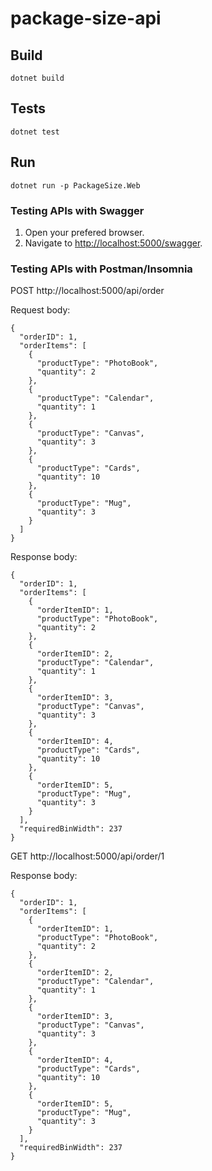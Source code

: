 # package-size-api

## Build

`dotnet build`

## Tests

`dotnet test`

## Run

`dotnet run -p PackageSize.Web`

### Testing APIs with Swagger
1. Open your prefered browser.
2. Navigate to [http://localhost:5000/swagger](http://localhost:5000/swagger).

### Testing APIs with Postman/Insomnia
POST http://localhost:5000/api/order

Request body:
```
{
  "orderID": 1,
  "orderItems": [
    {
      "productType": "PhotoBook",
      "quantity": 2
    },
    {
      "productType": "Calendar",
      "quantity": 1
    },
    {
      "productType": "Canvas",
      "quantity": 3
    },
    {
      "productType": "Cards",
      "quantity": 10
    },
    {
      "productType": "Mug",
      "quantity": 3
    }
  ]
}
```
Response body:
```
{
  "orderID": 1,
  "orderItems": [
    {
      "orderItemID": 1,
      "productType": "PhotoBook",
      "quantity": 2
    },
    {
      "orderItemID": 2,
      "productType": "Calendar",
      "quantity": 1
    },
    {
      "orderItemID": 3,
      "productType": "Canvas",
      "quantity": 3
    },
    {
      "orderItemID": 4,
      "productType": "Cards",
      "quantity": 10
    },
    {
      "orderItemID": 5,
      "productType": "Mug",
      "quantity": 3
    }
  ],
  "requiredBinWidth": 237
}
```

GET http://localhost:5000/api/order/1

Response body:

```
{
  "orderID": 1,
  "orderItems": [
    {
      "orderItemID": 1,
      "productType": "PhotoBook",
      "quantity": 2
    },
    {
      "orderItemID": 2,
      "productType": "Calendar",
      "quantity": 1
    },
    {
      "orderItemID": 3,
      "productType": "Canvas",
      "quantity": 3
    },
    {
      "orderItemID": 4,
      "productType": "Cards",
      "quantity": 10
    },
    {
      "orderItemID": 5,
      "productType": "Mug",
      "quantity": 3
    }
  ],
  "requiredBinWidth": 237
}
```
